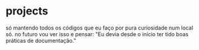 # projects
só mantendo todos os códigos que eu faço por pura curiosidade num local só.
no futuro vou ver isso e pensar: "Eu devia desde o início ter tido boas práticas de documentação."
